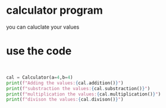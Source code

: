 # calculator program

you can caluclate your values
# use the code
```py


cal = Calculator(a=4,b=4)
print(f"Adding the values:{cal.addition()}")
print(f"substraction the values:{cal.substraction()}")
print(f"multiplication the values:{cal.multiplication()}")
print(f"divison the values:{cal.divison()}")


```